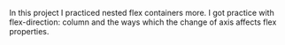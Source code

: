In this project I practiced nested flex containers more.
I got practice with flex-direction: column and the ways which
the change of axis affects flex properties.